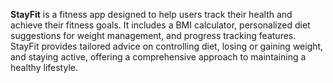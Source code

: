 **StayFit** is a fitness app designed to help users track their health and achieve their fitness goals. It includes a BMI calculator, personalized diet suggestions for weight management, and progress tracking features. StayFit provides tailored advice on controlling diet, losing or gaining weight, and staying active, offering a comprehensive approach to maintaining a healthy lifestyle.
